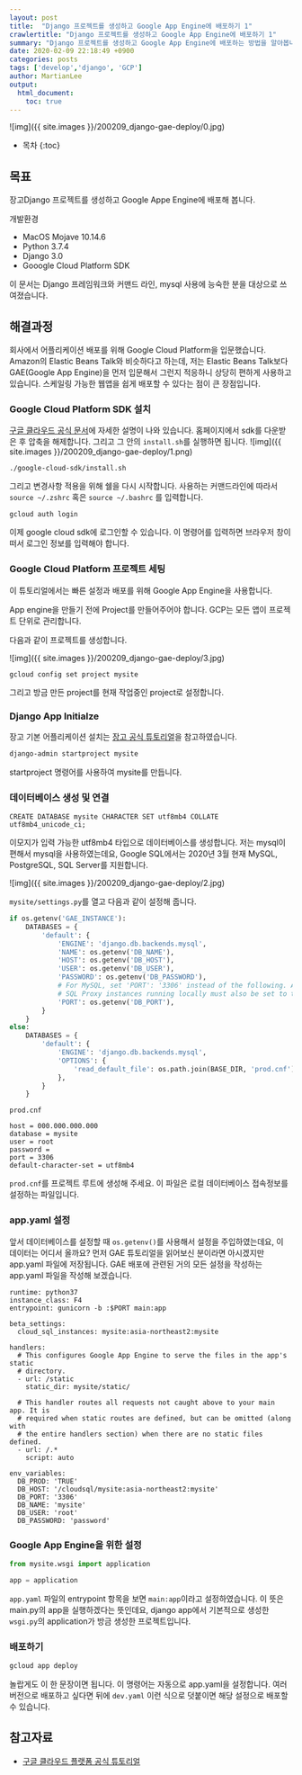 ```yaml
---
layout: post
title:  "Django 프로젝트를 생성하고 Google App Engine에 배포하기 1"
crawlertitle: "Django 프로젝트를 생성하고 Google App Engine에 배포하기 1"
summary: "Django 프로젝트를 생성하고 Google App Engine에 배포하는 방법을 알아봅니다."
date: 2020-02-09 22:18:49 +0900
categories: posts
tags: ['develop','django', 'GCP']
author: MartianLee
output:
  html_document:
    toc: true
---
```


![img]({{ site.images }}/200209_django-gae-deploy/0.jpg)

* 목차
{:toc}

## 목표
장고Django 프로젝트를 생성하고 Google Appe Engine에 배포해 봅니다.

개발환경
* MacOS Mojave 10.14.6
* Python 3.7.4
* Django 3.0
* Gooogle Cloud Platform SDK

이 문서는 Django 프레임워크와 커맨드 라인, mysql 사용에 능숙한 분을 대상으로 쓰여졌습니다.

## 해결과정

회사에서 어플리케이션 배포를 위해 Google Cloud Platform을 입문했습니다. Amazon의 Elastic Beans Talk와 비슷하다고 하는데, 저는 Elastic Beans Talk보다 GAE(Google App Engine)을 먼저 입문해서 그런지 적응하니 상당히 편하게 사용하고 있습니다. 스케일링 가능한 웹앱을 쉽게 배포할 수 있다는 점이 큰 장점입니다.

### Google Cloud Platform SDK 설치
[구글 클라우드 공식 문서](https://cloud.google.com/sdk/docs/quickstarts)에 자세한 설명이 나와 있습니다. 홈페이지에서 sdk를 다운받은 후 압축을 해제합니다. 그리고 그 안의 ``install.sh``를 실행하면 됩니다.
![img]({{ site.images }}/200209_django-gae-deploy/1.png)
```
./google-cloud-sdk/install.sh
```
그리고 변경사항 적용을 위해 쉘을 다시 시작합니다. 사용하는 커맨드라인에 따라서 ``source ~/.zshrc`` 혹은 ``source ~/.bashrc`` 를 입력합니다.

```
gcloud auth login
```
이제 google cloud sdk에 로그인할 수 있습니다. 이 명령어를 입력하면 브라우저 창이 떠서 로그인 정보를 입력해야 합니다.

### Google Cloud Platform 프로젝트 세팅

이 튜토리얼에서는 빠른 설정과 배포를 위해 Google App Engine을 사용합니다.

App engine을 만들기 전에 Project를 만들어주어야 합니다. GCP는 모든 앱이 프로젝트 단위로 관리합니다.

다음과 같이 프로젝트를 생성합니다.

![img]({{ site.images }}/200209_django-gae-deploy/3.jpg)


```
gcloud config set project mysite
```

그리고 방금 만든 project를 현재 작업중인 project로 설정합니다.

### Django App Initialze
장고 기본 어플리케이션 설치는 [장고 공식 튜토리얼](https://docs.djangoproject.com/en/3.0/intro/tutorial01/)을 참고하였습니다.

```bash
django-admin startproject mysite
```
startproject 명령어를 사용하여 mysite를 만듭니다.


### 데이터베이스 생성 및 연결

```mysql
CREATE DATABASE mysite CHARACTER SET utf8mb4 COLLATE utf8mb4_unicode_ci;
```
이모지가 입력 가능한 utf8mb4 타입으로 데이터베이스를 생성합니다. 저는 mysql이 편해서 mysql을 사용하였는데요, Google SQL에서는 2020년 3월 현재 MySQL, PostgreSQL, SQL Server를 지원합니다.

![img]({{ site.images }}/200209_django-gae-deploy/2.jpg)

``mysite/settings.py``를 열고 다음과 같이 설정해 줍니다.

```python
if os.getenv('GAE_INSTANCE'):
    DATABASES = {
        'default': {
            'ENGINE': 'django.db.backends.mysql',
            'NAME': os.getenv('DB_NAME'),
            'HOST': os.getenv('DB_HOST'),
            'USER': os.getenv('DB_USER'),
            'PASSWORD': os.getenv('DB_PASSWORD'),
            # For MySQL, set 'PORT': '3306' instead of the following. Any Cloud
            # SQL Proxy instances running locally must also be set to tcp:3306.
            'PORT': os.getenv('DB_PORT'),
        }
    }
else:
    DATABASES = {
        'default': {
            'ENGINE': 'django.db.backends.mysql',
            'OPTIONS': {
                'read_default_file': os.path.join(BASE_DIR, 'prod.cnf'),
            },
        }
    }
```

``prod.cnf``
```
host = 000.000.000.000
database = mysite
user = root
password = 
port = 3306
default-character-set = utf8mb4
```
``prod.cnf``를 프로젝트 루트에 생성해 주세요. 이 파일은 로컬 데이터베이스 접속정보를 설정하는 파일입니다.

### app.yaml 설정

앞서 데이터베이스를 설정할 때 ``os.getenv()``를 사용해서 설정을 주입하였는데요, 이 데이터는 어디서 올까요? 먼저 GAE 튜토리얼을 읽어보신 분이라면 아시겠지만 app.yaml 파일에 저장됩니다. GAE 배포에 관련된 거의 모든 설정을 작성하는 app.yaml 파일을 작성해 보겠습니다.

```
runtime: python37
instance_class: F4
entrypoint: gunicorn -b :$PORT main:app

beta_settings:
  cloud_sql_instances: mysite:asia-northeast2:mysite

handlers:
  # This configures Google App Engine to serve the files in the app's static
  # directory.
  - url: /static
    static_dir: mysite/static/

  # This handler routes all requests not caught above to your main app. It is
  # required when static routes are defined, but can be omitted (along with
  # the entire handlers section) when there are no static files defined.
  - url: /.*
    script: auto

env_variables:
  DB_PROD: 'TRUE'
  DB_HOST: '/cloudsql/mysite:asia-northeast2:mysite'
  DB_PORT: '3306'
  DB_NAME: 'mysite'
  DB_USER: 'root'
  DB_PASSWORD: 'password'
```

### Google App Engine을 위한 설정

```python
from mysite.wsgi import application

app = application
```
``app.yaml`` 파일의 entrypoint 항목을 보면 ``main:app``이라고 설정하였습니다. 이 뜻은 main.py의 app을 실행하겠다는 뜻인데요, django app에서 기본적으로 생성한 ``wsgi.py``의 application가 방금 생성한 프로젝트입니다.

### 배포하기

```bash
gcloud app deploy
```
놀랍게도 이 한 문장이면 됩니다. 이 명령어는 자동으로 app.yaml을 설정합니다. 여러 버전으로 배포하고 싶다면 뒤에 ``dev.yaml`` 이런 식으로 덧붙이면 해당 설정으로 배포할 수 있습니다.

## 참고자료

* [구글 클라우드 플랫폼 공식 튜토리얼](https://cloud.google.com/gcp/getting-started/?hl=ko)